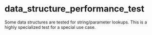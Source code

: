 # data_structure_performance_test
Some data structures are tested for string/parameter lookups. This is a highly specialized test for a special use case.
